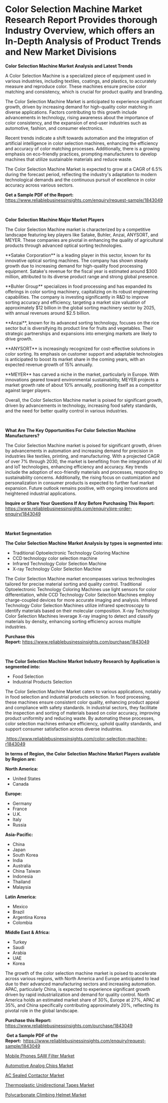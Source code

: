 <p><h1>Color Selection Machine Market Research Report Provides thorough Industry Overview, which offers an In-Depth Analysis of Product Trends and New Market Divisions</h1></p><p><strong>Color Selection Machine Market Analysis and Latest Trends</strong></p>
<p><p>A Color Selection Machine is a specialized piece of equipment used in various industries, including textiles, coatings, and plastics, to accurately measure and reproduce color. These machines ensure precise color matching and consistency, which is crucial for product quality and branding.</p><p>The Color Selection Machine Market is anticipated to experience significant growth, driven by increasing demand for high-quality color matching in diverse applications. Factors contributing to this growth include advancements in technology, rising awareness about the importance of color consistency, and the expansion of end-user industries such as automotive, fashion, and consumer electronics.</p><p>Recent trends indicate a shift towards automation and the integration of artificial intelligence in color selection machines, enhancing the efficiency and accuracy of color matching processes. Additionally, there is a growing emphasis on eco-friendly practices, prompting manufacturers to develop machines that utilize sustainable materials and reduce waste.</p><p>The Color Selection Machine Market is expected to grow at a CAGR of 6.5% during the forecast period, reflecting the industry's adaptation to modern technological demands and the continuous pursuit of excellence in color accuracy across various sectors.</p></p>
<p><strong>Get a Sample PDF of the Report:&nbsp;</strong> <a href="https://www.reliablebusinessinsights.com/enquiry/request-sample/1843049?utm_campaign=1781&utm_medium=2&utm_source=Github&utm_content=ia&utm_term=19102024&utm_id=color-selection-machine">https://www.reliablebusinessinsights.com/enquiry/request-sample/1843049</a></p>
<p>&nbsp;</p>
<p><strong>Color Selection Machine Major Market Players</strong></p>
<p><p>The Color Selection Machine market is characterized by a competitive landscape featuring key players like Satake, Buhler, Anzai, ANYSORT, and MEYER. These companies are pivotal in enhancing the quality of agricultural products through advanced optical sorting technologies.</p><p>**Satake Corporation** is a leading player in this sector, known for its innovative optical sorting machines. The company has shown steady growth due to increasing demand for high-quality food processing equipment. Satake's revenue for the fiscal year is estimated around $300 million, attributed to its diverse product range and strong global presence.</p><p>**Buhler Group** specializes in food processing and has expanded its offerings in color sorting machinery, capitalizing on its robust engineering capabilities. The company is investing significantly in R&D to improve sorting accuracy and efficiency, targeting a market size valuation of approximately $12 billion in the global sorting machinery sector by 2025, with annual revenues around $2.5 billion.</p><p>**Anzai**, known for its advanced sorting technology, focuses on the rice sector but is diversifying its product line for fruits and vegetables. Their strategic partnerships and expansions into emerging markets are likely to drive growth.</p><p>**ANYSORT** is increasingly recognized for cost-effective solutions in color sorting. Its emphasis on customer support and adaptable technologies is anticipated to boost its market share in the coming years, with an expected revenue growth of 15% annually.</p><p>**MEYER** has carved a niche in the market, particularly in Europe. With innovations geared toward environmental sustainability, MEYER projects a market growth rate of about 10% annually, positioning itself as a competitor against larger players.</p><p>Overall, the Color Selection Machine market is poised for significant growth, driven by advancements in technology, increasing food safety standards, and the need for better quality control in various industries.</p></p>
<p>&nbsp;</p>
<p><strong>What Are The Key Opportunities For Color Selection Machine Manufacturers?</strong></p>
<p><p>The Color Selection Machine market is poised for significant growth, driven by advancements in automation and increasing demand for precision in industries like textiles, printing, and manufacturing. With a projected CAGR of over 7% through 2030, the market is benefiting from the integration of AI and IoT technologies, enhancing efficiency and accuracy. Key trends include the adoption of eco-friendly materials and processes, responding to sustainability concerns. Additionally, the rising focus on customization and personalization in consumer products is expected to further fuel market expansion. Future outlook remains positive, with ongoing innovations and heightened industrial applications.</p></p>
<p><strong>Inquire or Share Your Questions If Any Before Purchasing This Report:</strong> <a href="https://www.reliablebusinessinsights.com/enquiry/pre-order-enquiry/1843049?utm_campaign=1781&utm_medium=2&utm_source=Github&utm_content=ia&utm_term=19102024&utm_id=color-selection-machine">https://www.reliablebusinessinsights.com/enquiry/pre-order-enquiry/1843049</a></p>
<p>&nbsp;</p>
<p><strong>Market Segmentation</strong></p>
<p><strong>The Color Selection Machine Market Analysis by types is segmented into:</strong></p>
<p><ul><li>Traditional Optoelectronic Technology Coloring Machine</li><li>CCD technology color selection machine</li><li>Infrared Technology Color Selection Machine</li><li>X-ray Technology Color Selection Machine</li></ul></p>
<p><p>The Color Selection Machine market encompasses various technologies tailored for precise material sorting and quality control. Traditional Optoelectronic Technology Coloring Machines use light sensors for color differentiation, while CCD Technology Color Selection Machines employ charge-coupled devices for more accurate imaging and analysis. Infrared Technology Color Selection Machines utilize infrared spectroscopy to identify materials based on their molecular composition. X-ray Technology Color Selection Machines leverage X-ray imaging to detect and classify materials by density, enhancing sorting efficiency across multiple industries.</p></p>
<p><strong>Purchase this Report:&nbsp;</strong><a href="https://www.reliablebusinessinsights.com/purchase/1843049?utm_campaign=1781&utm_medium=2&utm_source=Github&utm_content=ia&utm_term=19102024&utm_id=color-selection-machine">https://www.reliablebusinessinsights.com/purchase/1843049</a></p>
<p>&nbsp;</p>
<p><strong>The Color Selection Machine Market Industry Research by Application is segmented into:</strong></p>
<p><ul><li>Food Selection</li><li>Industrial Products Selection</li></ul></p>
<p><p>The Color Selection Machine Market caters to various applications, notably in food selection and industrial products selection. In food processing, these machines ensure consistent color quality, enhancing product appeal and compliance with safety standards. In industrial sectors, they facilitate the inspection and sorting of materials based on color accuracy, improving product uniformity and reducing waste. By automating these processes, color selection machines enhance efficiency, uphold quality standards, and support consumer satisfaction across diverse industries.</p></p>
<p><a href="https://www.reliablebusinessinsights.com/color-selection-machine-r1843049?utm_campaign=1781&utm_medium=2&utm_source=Github&utm_content=ia&utm_term=19102024&utm_id=color-selection-machine">&nbsp;https://www.reliablebusinessinsights.com/color-selection-machine-r1843049</a></p>
<p><strong>In terms of Region, the Color Selection Machine Market Players available by Region are:</strong></p>
<p>
    <p> <strong> North America: </strong>
        <ul>
            <li>United States</li>
            <li>Canada</li>
        </ul>
        </p> 
    <p> <strong> Europe: </strong>
        <ul>
            <li>Germany</li>
            <li>France</li>
            <li>U.K.</li>
            <li>Italy</li>
            <li>Russia</li>
        </ul>
        </p> 
    <p> <strong> Asia-Pacific: </strong>
        <ul>
            <li>China</li>
            <li>Japan</li>
            <li>South Korea</li>
            <li>India</li>
            <li>Australia</li>
            <li>China Taiwan</li>
            <li>Indonesia</li>
            <li>Thailand</li>
            <li>Malaysia</li>
        </ul>
        </p> 
    <p> <strong> Latin America: </strong>
        <ul>
            <li>Mexico</li>
            <li>Brazil</li>
            <li>Argentina Korea</li>
            <li>Colombia</li>
        </ul>
        </p> 
    <p> <strong> Middle East & Africa: </strong>
        <ul>
            <li>Turkey</li>
            <li>Saudi</li>
            <li>Arabia</li>
            <li>UAE</li>
            <li>Korea</li>
        </ul>
    </p>
    </p>
<p><p>The growth of the color selection machine market is poised to accelerate across various regions, with North America and Europe anticipated to lead due to their advanced manufacturing sectors and increasing automation. APAC, particularly China, is expected to experience significant growth driven by rapid industrialization and demand for quality control. North America holds an estimated market share of 30%, Europe at 27%, APAC at 35%, and China specifically contributing approximately 20%, reflecting its pivotal role in the global landscape.</p></p>
<p><strong>Purchase this Report: </strong><a href="https://www.reliablebusinessinsights.com/purchase/1843049?utm_campaign=1781&utm_medium=2&utm_source=Github&utm_content=ia&utm_term=19102024&utm_id=color-selection-machine">https://www.reliablebusinessinsights.com/purchase/1843049</a></p>
<p>&nbsp;<strong>Get a Sample PDF of the Report:&nbsp;&nbsp;</strong><a href="https://www.reliablebusinessinsights.com/enquiry/request-sample/1843049?utm_campaign=1781&utm_medium=2&utm_source=Github&utm_content=ia&utm_term=19102024&utm_id=color-selection-machine">https://www.reliablebusinessinsights.com/enquiry/request-sample/1843049</a></p>
<p><strong></strong></p>
<p><p><a href="https://www.linkedin.com/pulse/mobile-phones-saw-filter-market-ecosystem-competitive-landscape-2n0fc?utm_campaign=1781&utm_medium=2&utm_source=Github&utm_content=ia&utm_term=19102024&utm_id=color-selection-machine">Mobile Phones SAW Filter Market</a></p><p><a href="https://www.linkedin.com/pulse/global-automotive-analog-chips-market-focus-product-type-signal-s3mkc?utm_campaign=1781&utm_medium=2&utm_source=Github&utm_content=ia&utm_term=19102024&utm_id=color-selection-machine">Automotive Analog Chips Market</a></p><p><a href="https://www.linkedin.com/pulse/ac-sealed-contactor-market-forecasts-trends-impact-analysis-yvrxc?utm_campaign=1781&utm_medium=2&utm_source=Github&utm_content=ia&utm_term=19102024&utm_id=color-selection-machine">AC Sealed Contactor Market</a></p><p><a href="https://www.linkedin.com/pulse/thermoplastic-unidirectional-tapes-market2024-2031-industry-fdvtf?utm_campaign=1781&utm_medium=2&utm_source=Github&utm_content=ia&utm_term=19102024&utm_id=color-selection-machine">Thermoplastic Unidirectional Tapes Market</a></p><p><a href="https://www.linkedin.com/pulse/top-trends-transforming-polycarbonate-climbing-helmet-qddje?utm_campaign=1781&utm_medium=2&utm_source=Github&utm_content=ia&utm_term=19102024&utm_id=color-selection-machine">Polycarbonate Climbing Helmet Market</a></p></p>